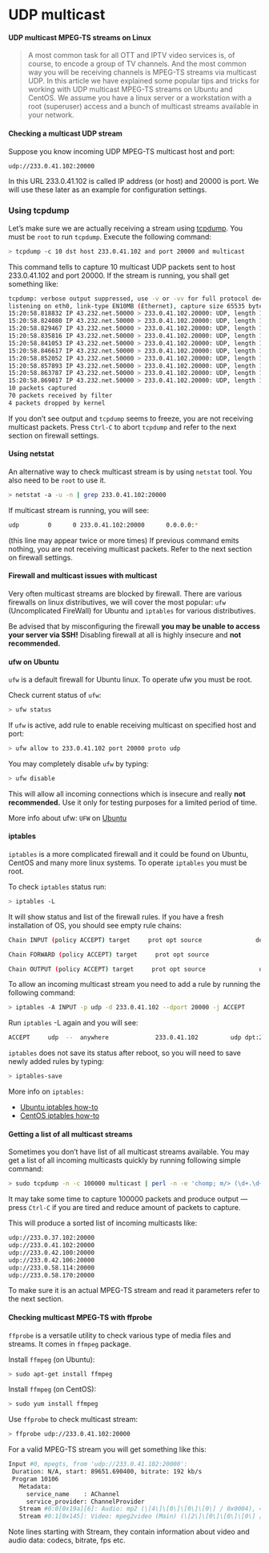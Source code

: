 
# UDP multicast

#### UDP multicast MPEG-TS streams on Linux

> A most common task for all OTT and IPTV video services is, of course, to encode a group of TV channels. And the most common way you will be receiving channels is MPEG-TS streams via multicast UDP. In this article we have explained some popular tips and tricks for working with UDP multicast MPEG-TS streams on Ubuntu and CentOS. We assume you have a linux server or a workstation with a root (superuser) access and a bunch of multicast streams available in your network.

#### Checking a multicast UDP stream
Suppose you know incoming UDP MPEG-TS multicast host and port:

```sh
udp://233.0.41.102:20000
```
In this URL 233.0.41.102 is called IP address (or host) and 20000 is port. We will use these later as an example for configuration settings.

### Using tcpdump

Let’s make sure we are actually receiving a stream using [tcpdump](http://www.tcpdump.org/manpages/tcpdump.1.html). You must be `root` to run `tcpdump`. Execute the following command:

```sh
> tcpdump -c 10 dst host 233.0.41.102 and port 20000 and multicast
```
This command tells to capture 10 multicast UDP packets sent to host 233.0.41.102 and port 20000. If the stream is running, you shall get something like:


```sh
tcpdump: verbose output suppressed, use -v or -vv for full protocol decode
listening on eth0, link-type EN10MB (Ethernet), capture size 65535 bytes
15:20:58.818832 IP 43.232.net.50000 > 233.0.41.102.20000: UDP, length 1316
15:20:58.824080 IP 43.232.net.50000 > 233.0.41.102.20000: UDP, length 1316
15:20:58.829467 IP 43.232.net.50000 > 233.0.41.102.20000: UDP, length 1316
15:20:58.835816 IP 43.232.net.50000 > 233.0.41.102.20000: UDP, length 1316
15:20:58.841053 IP 43.232.net.50000 > 233.0.41.102.20000: UDP, length 1316
15:20:58.846617 IP 43.232.net.50000 > 233.0.41.102.20000: UDP, length 1316
15:20:58.852052 IP 43.232.net.50000 > 233.0.41.102.20000: UDP, length 1316
15:20:58.857893 IP 43.232.net.50000 > 233.0.41.102.20000: UDP, length 1316
15:20:58.863787 IP 43.232.net.50000 > 233.0.41.102.20000: UDP, length 1316
15:20:58.869017 IP 43.232.net.50000 > 233.0.41.102.20000: UDP, length 1316
10 packets captured
70 packets received by filter
4 packets dropped by kernel
```
If you don’t see output and `tcpdump` seems to freeze, you are not receiving multicast packets. Press `Ctrl-C` to abort `tcpdump` and refer to the next section on firewall settings.

#### Using netstat
An alternative way to check multicast stream is by using `netstat` tool. You also need to be `root` to use it.

```sh
> netstat -a -u -n | grep 233.0.41.102:20000
```
If multicast stream is running, you will see:
```sh
udp        0      0 233.0.41.102:20000      0.0.0.0:*
```
(this line may appear twice or more times)
If previous command emits nothing, you are not receiving multicast packets. Refer to the next section on firewall settings.

#### Firewall and multicast issues with multicast
Very often multicast streams are blocked by firewall. There are various firewalls on linux distributives, we will cover the most popular: `ufw` (Uncomplicated FireWall) for Ubuntu and `iptables` for various distributives.

Be advised that by misconfiguring the firewall **you may be unable to access your server via SSH!** Disabling firewall at all is highly insecure and **not recommended.**

#### ufw on Ubuntu
`ufw` is a default firewall for Ubuntu linux. To operate ufw you must be root.

Check current status of `ufw`:
```sh
> ufw status
```

If `ufw` is active, add rule to enable receiving multicast on specified host and port:

```sh
> ufw allow to 233.0.41.102 port 20000 proto udp
```

You may completely disable `ufw` by typing:

```sh
> ufw disable
```
This will allow all incoming connections which is insecure and really **not recommended.** Use it only for testing purposes for a limited period of time.

More info about ufw: `UFW` on [Ubuntu](https://help.ubuntu.com/community/UFW)

#### iptables
`iptables` is a more complicated firewall and it could be found on Ubuntu, CentOS and many more linux systems. To operate `iptables` you must be root.

To check `iptables` status run:

```sh
> iptables -L
```
It will show status and list of the firewall rules. If you have a fresh installation of OS, you should see empty rule chains:

```sh
Chain INPUT (policy ACCEPT) target     prot opt source               destination

Chain FORWARD (policy ACCEPT) target     prot opt source               destination

Chain OUTPUT (policy ACCEPT) target     prot opt source               destination
```

To allow an incoming multicast stream you need to add a rule by running the following command:

```sh
> iptables -A INPUT -p udp -d 233.0.41.102 --dport 20000 -j ACCEPT
```
Run `iptables` -L again and you will see:

```sh
ACCEPT     udp  --  anywhere             233.0.41.102         udp dpt:20000
```

`iptables` does not save its status after reboot, so you will need to save newly added rules by typing:

```sh
> iptables-save
```
More info on `iptables:`

- [Ubuntu iptables how-to](https://help.ubuntu.com/community/IptablesHowTo)
- [CentOS iptables how-to](https://wiki.centos.org/HowTos/Network/IPTables)

#### Getting a list of all multicast streams
Sometimes you don’t have list of all multicast streams available. You may get a list of all incoming multicasts quickly by running following simple command:

```sh
> sudo tcpdump -n -c 100000 multicast | perl -n -e 'chomp; m/> (\d+.\d+.\d+.\d+).(\d+)/; print "udp://$1:$2\n"' | sort | uniq
```
It may take some time to capture 100000 packets and produce output — press `Ctrl-C` if you are tired and reduce amount of packets to capture.

This will produce a sorted list of incoming multicasts like:

```sh
udp://233.0.37.102:20000
udp://233.0.41.102:20000
udp://233.0.42.100:20000
udp://233.0.42.106:20000
udp://233.0.58.114:20000
udp://233.0.58.170:20000
```
To make sure it is an actual MPEG-TS stream and read it parameters refer to the next section.

#### Checking multicast MPEG-TS with ffprobe
`ffprobe` is a versatile utility to check various type of media files and streams. It comes in `ffmpeg` package.

Install `ffmpeg` (on Ubuntu):

```sh
> sudo apt-get install ffmpeg
```
Install `ffmpeg` (on CentOS):
```sh
> sudo yum install ffmpeg
```
Use `ffprobe` to check multicast stream:

```sh
> ffprobe udp://233.0.41.102:20000
```
For a valid MPEG-TS stream you will get something like this:

```sh
Input #0, mpegts, from 'udp://233.0.41.102:20000':
 Duration: N/A, start: 89651.690400, bitrate: 192 kb/s
 Program 10106
   Metadata:
     service_name    : AChannel
     service_provider: ChannelProvider
   Stream #0:0[0x19a][6]: Audio: mp2 (\[4\]\[0\]\[0\]\[0\] / 0x0004), 48000 Hz, stereo, s16p, 192 kb/s (clean effects)
   Stream #0:1[0x145]: Video: mpeg2video (Main) (\[2\]\[0\]\[0\]\[0\] / 0x0002), yuv420p(tv), 720x576 [SAR 64:45 DAR 16:9], max. 15000 kb/s, 25 fps, 25 tbr, 90k tbn, 50 tbc
```
Note lines starting with Stream, they contain information about video and audio data: codecs, bitrate, fps etc.
